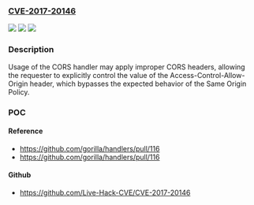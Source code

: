 ### [CVE-2017-20146](https://cve.mitre.org/cgi-bin/cvename.cgi?name=CVE-2017-20146)
![](https://img.shields.io/static/v1?label=Product&message=github.com%2Fgorilla%2Fhandlers&color=blue)
![](https://img.shields.io/static/v1?label=Version&message=0%3C%201.3.0%20&color=brighgreen)
![](https://img.shields.io/static/v1?label=Vulnerability&message=CWE%20284%3A%20Improper%20Access%20Control&color=brighgreen)

### Description

Usage of the CORS handler may apply improper CORS headers, allowing the requester to explicitly control the value of the Access-Control-Allow-Origin header, which bypasses the expected behavior of the Same Origin Policy.

### POC

#### Reference
- https://github.com/gorilla/handlers/pull/116
- https://github.com/gorilla/handlers/pull/116

#### Github
- https://github.com/Live-Hack-CVE/CVE-2017-20146

